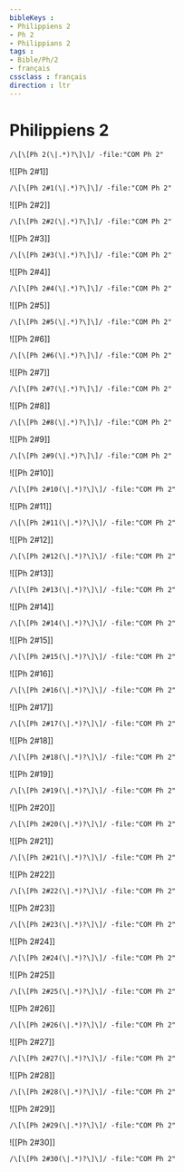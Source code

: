 ```yaml
---
bibleKeys : 
- Philippiens 2
- Ph 2
- Philippians 2
tags : 
- Bible/Ph/2
- français
cssclass : français
direction : ltr
---
```


# Philippiens 2

```query
/\[\[Ph 2(\|.*)?\]\]/ -file:"COM Ph 2"
```



![[Ph 2#1]]

```query
/\[\[Ph 2#1(\|.*)?\]\]/ -file:"COM Ph 2"
```

![[Ph 2#2]]

```query
/\[\[Ph 2#2(\|.*)?\]\]/ -file:"COM Ph 2"
```

![[Ph 2#3]]

```query
/\[\[Ph 2#3(\|.*)?\]\]/ -file:"COM Ph 2"
```

![[Ph 2#4]]

```query
/\[\[Ph 2#4(\|.*)?\]\]/ -file:"COM Ph 2"
```

![[Ph 2#5]]

```query
/\[\[Ph 2#5(\|.*)?\]\]/ -file:"COM Ph 2"
```

![[Ph 2#6]]

```query
/\[\[Ph 2#6(\|.*)?\]\]/ -file:"COM Ph 2"
```

![[Ph 2#7]]

```query
/\[\[Ph 2#7(\|.*)?\]\]/ -file:"COM Ph 2"
```

![[Ph 2#8]]

```query
/\[\[Ph 2#8(\|.*)?\]\]/ -file:"COM Ph 2"
```

![[Ph 2#9]]

```query
/\[\[Ph 2#9(\|.*)?\]\]/ -file:"COM Ph 2"
```

![[Ph 2#10]]

```query
/\[\[Ph 2#10(\|.*)?\]\]/ -file:"COM Ph 2"
```

![[Ph 2#11]]

```query
/\[\[Ph 2#11(\|.*)?\]\]/ -file:"COM Ph 2"
```

![[Ph 2#12]]

```query
/\[\[Ph 2#12(\|.*)?\]\]/ -file:"COM Ph 2"
```

![[Ph 2#13]]

```query
/\[\[Ph 2#13(\|.*)?\]\]/ -file:"COM Ph 2"
```

![[Ph 2#14]]

```query
/\[\[Ph 2#14(\|.*)?\]\]/ -file:"COM Ph 2"
```

![[Ph 2#15]]

```query
/\[\[Ph 2#15(\|.*)?\]\]/ -file:"COM Ph 2"
```

![[Ph 2#16]]

```query
/\[\[Ph 2#16(\|.*)?\]\]/ -file:"COM Ph 2"
```

![[Ph 2#17]]

```query
/\[\[Ph 2#17(\|.*)?\]\]/ -file:"COM Ph 2"
```

![[Ph 2#18]]

```query
/\[\[Ph 2#18(\|.*)?\]\]/ -file:"COM Ph 2"
```

![[Ph 2#19]]

```query
/\[\[Ph 2#19(\|.*)?\]\]/ -file:"COM Ph 2"
```

![[Ph 2#20]]

```query
/\[\[Ph 2#20(\|.*)?\]\]/ -file:"COM Ph 2"
```

![[Ph 2#21]]

```query
/\[\[Ph 2#21(\|.*)?\]\]/ -file:"COM Ph 2"
```

![[Ph 2#22]]

```query
/\[\[Ph 2#22(\|.*)?\]\]/ -file:"COM Ph 2"
```

![[Ph 2#23]]

```query
/\[\[Ph 2#23(\|.*)?\]\]/ -file:"COM Ph 2"
```

![[Ph 2#24]]

```query
/\[\[Ph 2#24(\|.*)?\]\]/ -file:"COM Ph 2"
```

![[Ph 2#25]]

```query
/\[\[Ph 2#25(\|.*)?\]\]/ -file:"COM Ph 2"
```

![[Ph 2#26]]

```query
/\[\[Ph 2#26(\|.*)?\]\]/ -file:"COM Ph 2"
```

![[Ph 2#27]]

```query
/\[\[Ph 2#27(\|.*)?\]\]/ -file:"COM Ph 2"
```

![[Ph 2#28]]

```query
/\[\[Ph 2#28(\|.*)?\]\]/ -file:"COM Ph 2"
```

![[Ph 2#29]]

```query
/\[\[Ph 2#29(\|.*)?\]\]/ -file:"COM Ph 2"
```

![[Ph 2#30]]

```query
/\[\[Ph 2#30(\|.*)?\]\]/ -file:"COM Ph 2"
```

